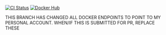 [![CI Status](https://github.com/curtismuntz/bazel-action/workflows/murtis/badge.svg)](https://github.com/curtismuntz/bazel-action/actions)
[![Docker Hub](https://img.shields.io/docker/pulls/murtis/bazel-action.svg)](https://hub.docker.com/r/murtis/bazel-action/ "Docker Pulls")

THIS BRANCH HAS CHANGED ALL DOCKER ENDPOINTS TO POINT TO MY PERSONAL ACCOUNT. WHEN/IF THIS IS SUBMITTED FOR PR, REPLACE THESE
